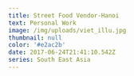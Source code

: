 ```yaml
---
title: Street Food Vendor-Hanoi
text: Personal Work
image: /img/uploads/viet_illu.jpg
thumbnail: null
color: '#e2ac2b'
date: 2017-06-24T21:41:10.542Z
series: South East Asia
---
```


